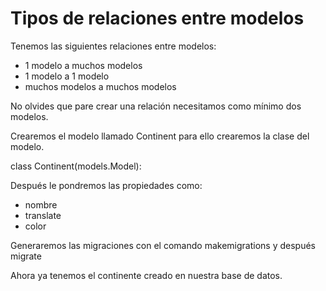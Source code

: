 # Tipos de relaciones entre modelos

Tenemos las siguientes relaciones entre modelos:

- 1 modelo a muchos modelos
- 1 modelo a 1 modelo
- muchos modelos a muchos modelos

No olvides que pare crear una relación necesitamos como mínimo dos modelos.

Crearemos el modelo llamado Continent para ello crearemos la clase del modelo.

class Continent(models.Model):

Después le pondremos las propiedades como:

- nombre
- translate
- color

Generaremos las migraciones con el comando makemigrations y después migrate

Ahora ya tenemos el continente creado en nuestra base de datos.
